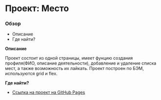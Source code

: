 # Проект: Место

### Обзор

* Описание
* Где найти?

**Описание**

Проект состоит из одной страницы, имеет фунцию создания профиля(ФИО, описание деятельности), добавление и удаление списка мест, а также возможность их лайкать. 
Проект построен по БЭМ, используются grid и flex.

**Где найти?**

* [Ссылка на проект на GitHub Pages](https://kirill-kalyuga-spb.github.io/mesto-project)